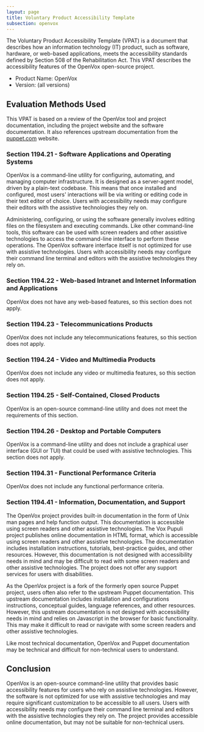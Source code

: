 ```yaml
---
layout: page
title: Voluntary Product Accessibility Template
subsection: openvox
---
```


The Voluntary Product Accessibility Template (VPAT) is a document that describes how an information technology (IT) product, such as software, hardware, or web-based applications, meets the accessibility standards defined by Section 508 of the Rehabilitation Act. This VPAT describes the accessibility features of the OpenVox open-source project.

* Product Name: OpenVox
* Version: (all versions)

## Evaluation Methods Used

This VPAT is based on a review of the OpenVox tool and project documentation, including the project website and the software documentation.
It also references upstream documentation from the [puppet.com](https://www.puppet.com/docs/puppet/latest) website.

### Section 1194.21 - Software Applications and Operating Systems

OpenVox is a command-line utility for configuring, automating, and managing computer infrastructure.
It is designed as a server-agent model, driven by a plain-text codebase.
This means that once installed and configured, most users' interactions will be via writing or editing code in their text editor of choice.
Users with accessibility needs may configure their editors with the assistive technologies they rely on.

Administering, configuring, or using the software generally involves editing files on the filesystem and executing commands.
Like other command-line tools, this software can be used with screen readers and other assistive technologies to access the command-line interface to perform these operations.
The OpenVox software interface itself is not optimized for use with assistive technologies.
Users with accessibility needs may configure their command line terminal and editors with the assistive technologies they rely on.

### Section 1194.22 - Web-based Intranet and Internet Information and Applications

OpenVox does not have any web-based features, so this section does not apply.

### Section 1194.23 - Telecommunications Products

OpenVox does not include any telecommunications features, so this section does not apply.

### Section 1194.24 - Video and Multimedia Products

OpenVox does not include any video or multimedia features, so this section does not apply.

### Section 1194.25 - Self-Contained, Closed Products

OpenVox is an open-source command-line utility and does not meet the requirements of this section.

### Section 1194.26 - Desktop and Portable Computers

OpenVox is a command-line utility and does not include a graphical user interface (GUI or TUI) that could be used with assistive technologies. This section does not apply.

### Section 1194.31 - Functional Performance Criteria

OpenVox does not include any functional performance criteria.

### Section 1194.41 - Information, Documentation, and Support

The OpenVox project provides built-in documentation in the form of Unix man pages and help function output.
This documentation is accessible using screen readers and other assistive technologies.
The Vox Pupuli project publishes online documentation in HTML format, which is accessible using screen readers and other assistive technologies.
The documentation includes installation instructions, tutorials, best-practice guides, and other resources.
However, this documentation is not designed with accessibility needs in mind and may be difficult to read with some screen readers and other assistive technologies.
The project does not offer any support services for users with disabilities.

As the OpenVox project is a fork of the formerly open source Puppet project, users often also refer to the upstream Puppet documentation.
This upstream documentation includes installation and configurations instructions, conceptual guides, language references, and other resources.
However, this upstream documentation is not designed with accessibility needs in mind and relies on Javascript in the browser for basic functionality.
This may make it difficult to read or navigate with some screen readers and other assistive technologies.

Like most technical documentation, OpenVox and Puppet documentation may be technical and difficult for non-technical users to understand.

## Conclusion

OpenVox is an open-source command-line utility that provides basic accessibility features for users who rely on assistive technologies.
However, the software is not optimized for use with assistive technologies and may require significant customization to be accessible to all users.
Users with accessibility needs may configure their command line terminal and editors with the assistive technologies they rely on.
The project provides accessible online documentation, but may not be suitable for non-technical users.
